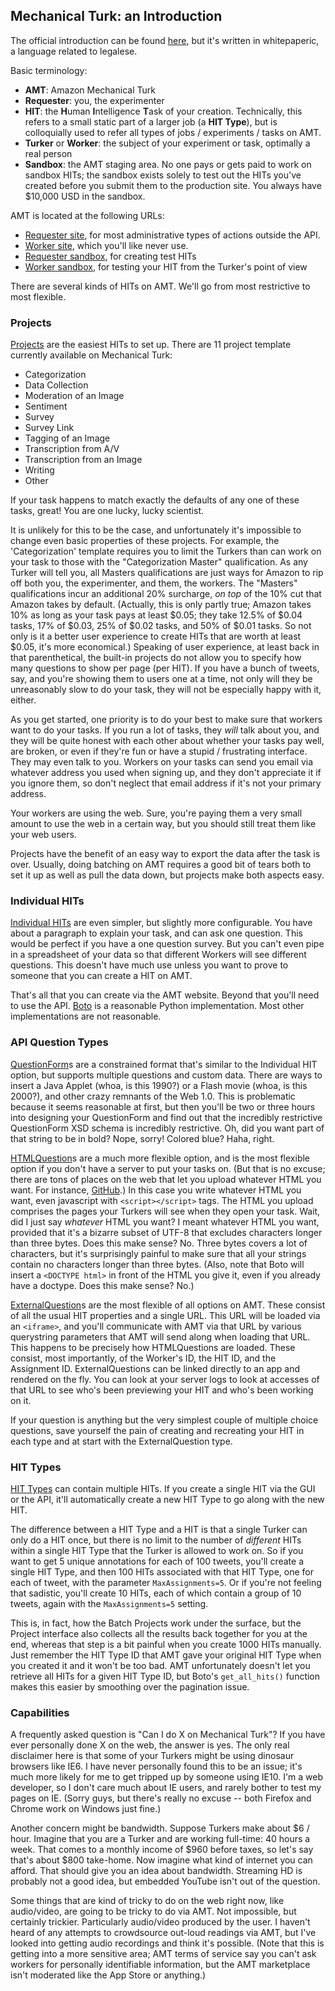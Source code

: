 ## Mechanical Turk: an Introduction

The official introduction can be found [here](http://docs.aws.amazon.com/AWSMechTurk/latest/AWSMechanicalTurkRequester/IntroductionArticle.html), but it's written in whitepaperic, a language related to legalese.

Basic terminology:

- **AMT**: Amazon Mechanical Turk
- **Requester**: you, the experimenter
- **HIT**: the <b>H</b>uman <b>I</b>ntelligence <b>T</b>ask of your creation. Technically, this refers to a small static part of a larger job (a **HIT Type**), but is colloquially used to refer all types of jobs / experiments / tasks on AMT.
- **Turker** or **Worker**: the subject of your experiment or task, optimally a real person
- **Sandbox**: the AMT staging area.
  No one pays or gets paid to work on sandbox HITs; the sandbox exists solely to test out the HITs you've created before you submit them to the production site.
  You always have $10,000 USD in the sandbox.

AMT is located at the following URLs:

* [Requester site](https://requester.mturk.com), for most administrative types of actions outside the API.
* [Worker site](https://www.mturk.com/), which you'll like never use.
* [Requester sandbox](https://requestersandbox.mturk.com/), for creating test HITs
* [Worker sandbox](https://workersandbox.mturk.com/), for testing your HIT from the Turker's point of view

There are several kinds of HITs on AMT. We'll go from most restrictive to most flexible.


### Projects

[Projects](https://requester.mturk.com/create/projects) are the easiest HITs to set up. There are 11 project template currently available on Mechanical Turk:

- Categorization
- Data Collection
- Moderation of an Image
- Sentiment
- Survey
- Survey Link
- Tagging of an Image
- Transcription from A/V
- Transcription from an Image
- Writing
- Other

If your task happens to match exactly the defaults of any one of these tasks, great! You are one lucky, lucky scientist.

It is unlikely for this to be the case, and unfortunately it's impossible to change even basic properties of these projects. For example, the 'Categorization' template requires you to limit the Turkers than can work on your task to those with the "Categorization Master" qualification. As any Turker will tell you, all Masters qualifications are just ways for Amazon to rip off both you, the experimenter, and them, the workers. The "Masters" qualifications incur an additional 20% surcharge, _on top_ of the 10% cut that Amazon takes by default. (Actually, this is only partly true; Amazon takes 10% as long as your task pays at least $0.05; they take 12.5% of $0.04 tasks, 17% of $0.03, 25% of $0.02 tasks, and 50% of $0.01 tasks. So not only is it a better user experience to create HITs that are worth at least $0.05, it's more economical.) Speaking of user experience, at least back in that parenthetical, the built-in projects do not allow you to specify how many questions to show per page (per HIT). If you have a bunch of tweets, say, and you're showing them to users one at a time, not only will they be unreasonably slow to do your task, they will not be especially happy with it, either.

As you get started, one priority is to do your best to make sure that workers want to do your tasks. If you run a lot of tasks, they _will_ talk about you, and they will be quite honest with each other about whether your tasks pay well, are broken, or even if they're fun or have a stupid / frustrating interface. They may even talk to you. Workers on your tasks can send you email via whatever address you used when signing up, and they don't appreciate it if you ignore them, so don't neglect that email address if it's not your primary address.

Your workers are using the web. Sure, you're paying them a very small amount to use the web in a certain way, but you should still treat them like your web users.

Projects have the benefit of an easy way to export the data after the task is over. Usually, doing batching on AMT requires a good bit of tears both to set it up as well as pull the data down, but projects make both aspects easy.


### Individual HITs

[Individual HITs](https://requester.mturk.com/mturk/createHIT) are even simpler, but slightly more configurable. You have about a paragraph to explain your task, and can ask one question. This would be perfect if you have a one question survey. But you can't even pipe in a spreadsheet of your data so that different Workers will see different questions. This doesn't have much use unless you want to prove to someone that you can create a HIT on AMT.

That's all that you can create via the AMT website. Beyond that you'll need to use the API. [Boto](http://boto.readthedocs.org/en/latest/) is a reasonable Python implementation. Most other implementations are not reasonable.


### API Question Types

[QuestionForm](http://docs.aws.amazon.com/AWSMechTurk/latest/AWSMturkAPI/ApiReference_QuestionFormDataStructureArticle.html)s are a constrained format that's similar to the Individual HIT option, but supports multiple questions and custom data. There are ways to insert a Java Applet (whoa, is this 1990?) or a Flash movie (whoa, is this 2000?), and other crazy remnants of the Web 1.0. This is problematic because it seems reasonable at first, but then you'll be two or three hours into designing your QuestionForm and find out that the incredibly restrictive QuestionForm XSD schema is incredibly restrictive. Oh, did you want part of that string to be in bold? Nope, sorry! Colored blue? Haha, right.

[HTMLQuestion](http://docs.aws.amazon.com/AWSMechTurk/latest/AWSMturkAPI/ApiReference_HTMLQuestionArticle.html)s are a much more flexible option, and is the most flexible option if you don't have a server to put your tasks on. (But that is no excuse; there are tons of places on the web that let you upload whatever HTML you want. For instance, [GitHub](https://github.com/).) In this case you write whatever HTML you want, even javascript with `<script></script>` tags. The HTML you upload comprises the pages your Turkers will see when they open your task. Wait, did I just say _whatever_ HTML you want? I meant whatever HTML you want, provided that it's a bizarre subset of UTF-8 that excludes characters longer than three bytes. Does this make sense? No. Three bytes covers a lot of characters, but it's surprisingly painful to make sure that all your strings contain no characters longer than three bytes.
(Also, note that Boto will insert a `<DOCTYPE html>` in front of the HTML you give it, even if you already have a doctype. Does this make sense? No.)

[ExternalQuestion](http://docs.aws.amazon.com/AWSMechTurk/latest/AWSMturkAPI/ApiReference_ExternalQuestionArticle.html)s are the most flexible of all options on AMT. These consist of all the usual HIT properties and a single URL. This URL will be loaded via an `<iframe>`, and you'll communicate with AMT via that URL by various querystring parameters that AMT will send along when loading that URL. This happens to be precisely how HTMLQuestions are loaded. These consist, most importantly, of the Worker's ID, the HIT ID, and the Assignment ID. ExternalQuestions can be linked directly to an app and rendered on the fly. You can look at your server logs to look at accesses of that URL to see who's been previewing your HIT and who's been working on it.

If your question is anything but the very simplest couple of multiple choice questions, save yourself the pain of creating and recreating your HIT in each type and at start with the ExternalQuestion type.


### HIT Types

[HIT Types](http://docs.aws.amazon.com/AWSMechTurk/latest/AWSMechanicalTurkRequester/Concepts_HITTypesArticle.html) can contain multiple HITs. If you create a single HIT via the GUI or the API, it'll automatically create a new HIT Type to go along with the new HIT.

The difference between a HIT Type and a HIT is that a single Turker can only do a HIT once, but there is no limit to the number of _different_ HITs within a single HIT Type that the Turker is allowed to work on. So if you want to get 5 unique annotations for each of 100 tweets, you'll create a single HIT Type, and then 100 HITs associated with that HIT Type, one for each of tweet, with the parameter `MaxAssignments=5`. Or if you're not feeling that sadistic, you'll create 10 HITs, each of which contain a group of 10 tweets, again with the `MaxAssignments=5` setting.

This is, in fact, how the Batch Projects work under the surface, but the Project interface also collects all the results back together for you at the end, whereas that step is a bit painful when you create 1000 HITs manually. Just remember the HIT Type ID that AMT gave your original HIT Type when you created it and it won't be too bad. AMT unfortunately doesn't let you retrieve all HITs for a given HIT Type ID, but Boto's `get_all_hits()` function makes this easier by smoothing over the pagination issue.


### Capabilities

A frequently asked question is "Can I do X on Mechanical Turk"? If you have ever personally done X on the web, the answer is yes. The only real disclaimer here is that some of your Turkers might be using dinosaur browsers like IE6. I have never personally found this to be an issue; it's much more likely for me to get tripped up by someone using IE10. I'm a web developer, so I don't care much about IE users, and rarely bother to test my pages on IE. (Sorry guys, but there's really no excuse -- both Firefox and Chrome work on Windows just fine.)

Another concern might be bandwidth. Suppose Turkers make about $6 / hour. Imagine that you are a Turker and are working full-time: 40 hours a week. That comes to a monthly income of $960 before taxes, so let's say that's about $800 take-home. Now imagine what kind of internet you can afford. That should give you an idea about bandwidth. Streaming HD is probably not a good idea, but embedded YouTube isn't out of the question.

Some things that are kind of tricky to do on the web right now, like audio/video, are going to be tricky to do via AMT. Not impossible, but certainly trickier. Particularly audio/video produced by the user. I haven't heard of any attempts to crowdsource out-loud readings via AMT, but I've looked into getting audio recordings and think it's possible. (Note that this is getting into a more sensitive area; AMT terms of service say you can't ask workers for personally identifiable information, but the AMT marketplace isn't moderated like the App Store or anything.)
